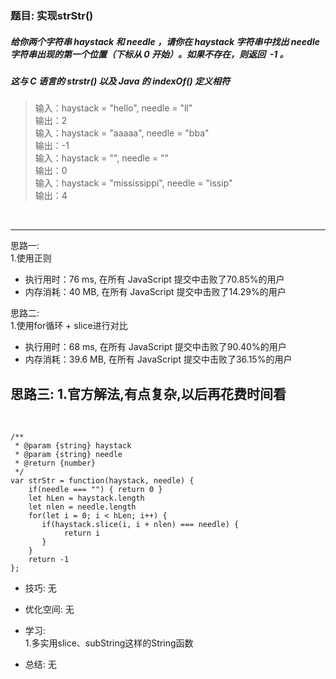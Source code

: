 
### 题目: 实现strStr()
##### 给你两个字符串 haystack 和 needle ，请你在 haystack 字符串中找出 needle 字符串出现的第一个位置（下标从 0 开始）。如果不存在，则返回  -1 。
##### 这与 C 语言的 strstr() 以及 Java 的 indexOf() 定义相符

> 输入：haystack = "hello", needle = "ll"  
> 输出：2  
> 输入：haystack = "aaaaa", needle = "bba"  
> 输出：-1  
> 输入：haystack = "", needle = ""  
> 输出：0  
> 输入：haystack = "mississippi", needle = "issip"  
> 输出：4  

&nbsp;

---
思路一:  
1.使用正则
* 执行用时：76 ms, 在所有 JavaScript 提交中击败了70.85%的用户
* 内存消耗：40 MB, 在所有 JavaScript 提交中击败了14.29%的用户

思路二:  
1.使用for循环 + slice进行对比
* 执行用时：68 ms, 在所有 JavaScript 提交中击败了90.40%的用户
* 内存消耗：39.6 MB, 在所有 JavaScript 提交中击败了36.15%的用户

思路三:
1.官方解法,有点复杂,以后再花费时间看
---

&nbsp;

```
/**
 * @param {string} haystack
 * @param {string} needle
 * @return {number}
 */
var strStr = function(haystack, needle) {
    if(needle === "") { return 0 }
    let hLen = haystack.length
    let nlen = needle.length
    for(let i = 0; i < hLen; i++) {
       if(haystack.slice(i, i + nlen) === needle) {
            return i
       }
    }
    return -1
};
```

* 技巧: 无 

* 优化空间: 无

* 学习:  
1.多实用slice、subString这样的String函数

* 总结: 无
